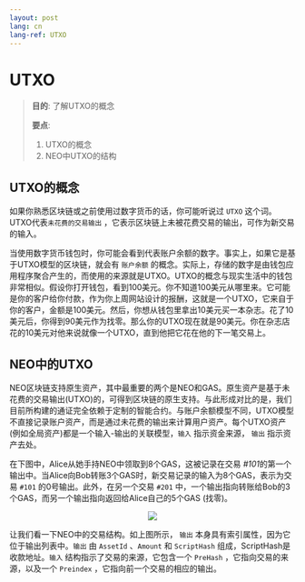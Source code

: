 ```yaml
---
layout: post
lang: cn
lang-ref: UTXO
---
```


# UTXO

>
> **目的**:  了解UTXO的概念
>
> **要点**:
>
> 1. UTXO的概念
> 2. NEO中UTXO的结构
>
>

## UTXO的概念

如果你熟悉区块链或之前使用过数字货币的话，你可能听说过 `UTXO` 这个词。UTXO代表`未花费的交易输出` ，它表示区块链上未被花费交易的输出，可作为新交易的输入。

当使用数字货币钱包时，你可能会看到代表账户余额的数字。事实上，如果它是基于UTXO模型的区块链，就会有 `账户余额` 的概念。实际上，存储的数字是由钱包应用程序聚合产生的，而使用的来源就是UTXO。UTXO的概念与现实生活中的钱包非常相似。假设你打开钱包，看到100美元。你不知道100美元从哪里来。它可能是你的客户给你付款，作为你上周网站设计的报酬，这就是一个UTXO，它来自于你的客户，金额是100美元。然后，你想从钱包里拿出10美元买一本杂志。花了10美元后，你得到90美元作为找零。那么你的UTXO现在就是90美元。你在杂志店花的10美元对他来说就像一个UTXO，直到他把它花在他的下一笔交易上。


## NEO中的UTXO

NEO区块链支持原生资产，其中最重要的两个是NEO和GAS。原生资产是基于未花费的交易输出(UTXO)的，可得到区块链的原生支持。与此形成对比的是，我们目前所构建的通证完全依赖于定制的智能合约。与账户余额模型不同，UTXO模型不直接记录账户资产，而是通过未花费的输出来计算用户资产。每个UTXO资产(例如全局资产)都是一个输入-输出的关联模型，`输入` 指示资金来源， `输出` 指示资产去处。

在下图中，Alice从她手持NEO中领取到8个GAS，这被记录在交易 *#101*的第一个输出中。当Alice向Bob转账3个GAS时，新交易记录的输入为8个GAS，表示为交易 `#101` 的0号输出。此外，在另一个交易 `#201` 中，一个输出指向转账给Bob的3个GAS，而另一个输出指向返回给Alice自己的5个GAS (找零)。

<p align="center">
    <img src="https://docs.neo.org/developerguide/en/images/blockchain/utxo_en.jpg"/>
</p>

让我们看一下NEO中的交易结构。如上图所示， `输出` 本身具有索引属性，因为它位于输出列表中。`输出` 由 `AssetId` 、`Amount` 和 `ScriptHash` 组成，ScriptHash是收款地址。`输入` 结构指示了交易的来源，它包含一个 `PreHash` ，它指向交易的来源，以及一个 `Preindex` ，它指向前一个交易的相应的输出。
